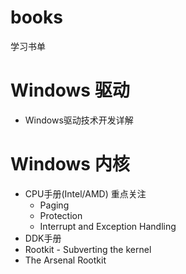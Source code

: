 # books
学习书单

# Windows 驱动
- Windows驱动技术开发详解

# Windows 内核
- CPU手册(Intel/AMD) 重点关注
    - Paging
    - Protection
    - Interrupt and Exception Handling
- DDK手册
- Rootkit - Subverting the kernel
- The Arsenal Rootkit
